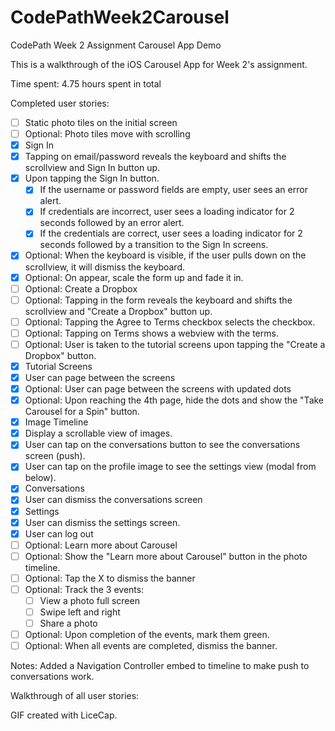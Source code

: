 # CodePathWeek2Carousel
CodePath Week 2 Assignment
Carousel App Demo

This is a walkthrough of the iOS Carousel App for Week 2's assignment.

Time spent: 4.75 hours spent in total

Completed user stories:

 * [ ] Static photo tiles on the initial screen
 * [ ] Optional: Photo tiles move with scrolling
 * [x] Sign In
  * [x] Tapping on email/password reveals the keyboard and shifts the scrollview and Sign In button up.
 * [x]  Upon tapping the Sign In button.
    * [x] If the username or password fields are empty, user sees an error alert.
    * [x] If credentials are incorrect, user sees a loading indicator for 2 seconds followed by an error alert.
    * [x] If the credentials are correct, user sees a loading indicator for 2 seconds followed by a transition to the Sign In screens.
  *  [x] Optional: When the keyboard is visible, if the user pulls down on the scrollview, it will dismiss the keyboard.
  *  [x] Optional: On appear, scale the form up and fade it in.
 * [ ] Optional: Create a Dropbox
 *   [ ] Optional: Tapping in the form reveals the keyboard and shifts the scrollview and "Create a Dropbox" button up.
 *   [ ] Optional: Tapping the Agree to Terms checkbox selects the checkbox.
 *   [ ] Optional: Tapping on Terms shows a webview with the terms.
 *   [ ] Optional: User is taken to the tutorial screens upon tapping the "Create a Dropbox" button.
 * [x] Tutorial Screens
 *   [x] User can page between the screens
 *   [x] Optional: User can page between the screens with updated dots
 *   [x] Optional: Upon reaching the 4th page, hide the dots and show the "Take Carousel for a Spin" button.
 * [x] Image Timeline
  * [x] Display a scrollable view of images.
  * [x] User can tap on the conversations button to see the conversations screen (push).
  * [x] User can tap on the profile image to see the settings view (modal from below).
 * [x] Conversations
  * [x] User can dismiss the conversations screen
 * [x] Settings
  * [x] User can dismiss the settings screen.
  * [x] User can log out
 * [ ] Optional: Learn more about Carousel
  * [ ] Optional: Show the "Learn more about Carousel" button in the photo timeline.
  * [ ] Optional: Tap the X to dismiss the banner
  * [ ] Optional: Track the 3 events:
    * [ ] View a photo full screen
    * [ ] Swipe left and right
    * [ ] Share a photo
  * [ ] Optional: Upon completion of the events, mark them green.
  * [ ] Optional: When all events are completed, dismiss the banner.

Notes:
Added a Navigation Controller embed to timeline to make push to conversations work.

Walkthrough of all user stories:

GIF created with LiceCap.

